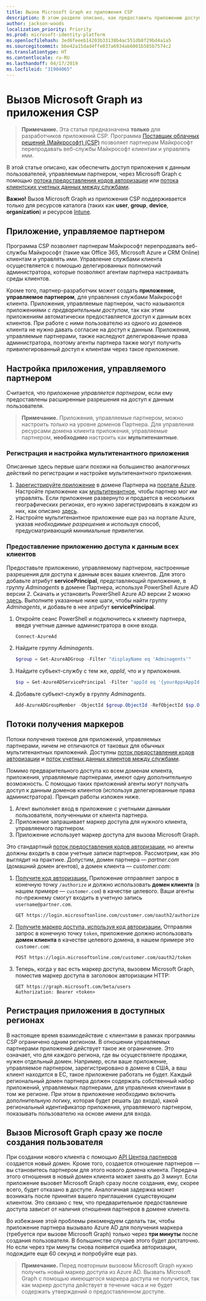 ```yaml
---
title: Вызов Microsoft Graph из приложения CSP
description: В этом разделе описано, как предоставить приложению доступ к данным клиентов, управляемым партнером, через Microsoft Graph, используя поток предоставления кодов авторизации или поток клиентских учетных данных между службами.
author: jackson-woods
localization_priority: Priority
ms.prod: microsoft-identity-platform
ms.openlocfilehash: 3ed6feeeb14203b33138b4ac551db8f29bd4a1a5
ms.sourcegitcommit: bbe42a15dad4ffe037a6934ab6001b585b7574c2
ms.translationtype: HT
ms.contentlocale: ru-RU
ms.lasthandoff: 04/17/2019
ms.locfileid: "31904065"
---
```

# <a name="call-microsoft-graph-from-a-cloud-solution-provider-application"></a>Вызов Microsoft Graph из приложения CSP

> **Примечание.** Эта статья предназначена **только** для разработчиков приложений CSP. Программа [Поставщик облачных решений (Майкрософт) (CSP)](https://partner.microsoft.com/ru-RU/cloud-solution-provider) позволяет партнерам Майкрософт перепродавать веб-службы Майкрософт клиентам и управлять ими.

В этой статье описано, как обеспечить доступ приложения к данным пользователей, управляемым партнером, через Microsoft Graph с помощью [потока предоставления кодов авторизации](https://docs.microsoft.com/ru-RU/azure/active-directory/develop/active-directory-protocols-oauth-code) или [потока клиентских учетных данных между службами](https://docs.microsoft.com/ru-RU/azure/active-directory/develop/active-directory-protocols-oauth-service-to-service).

**Важно!** Вызов Microsoft Graph из приложения CSP поддерживается только для ресурсов каталога (таких как **user**, **group**, **device**, **organization**) и ресурсов [Intune](/graph/api/resources/intune-graph-overview?view=graph-rest-beta).

## <a name="what-is-a-partner-managed-application"></a>Приложение, управляемое партнером

Программа CSP позволяет партнерам Майкрософт перепродавать веб-службы Майкрософт (такие как Office 365, Microsoft Azure и CRM Online) клиентам и управлять ими. Управление службами клиента осуществляется с помощью делегированных полномочий администратора, которые позволяют агентам партнера настраивать среды клиентов.

Кроме того, партнер-разработчик может создать **приложение, управляемое партнером**, для управления службами Майкрософт клиента. Приложения, управляемые партнером, часто называются приложениями *с предварительным доступом*, так как этим приложениям автоматически предоставляется доступ к данным всех клиентов. При работе с ними пользователю из одного из доменов клиента не нужно давать согласие на доступ к данным. Приложения, управляемые партнерами, также наследуют делегированные права администратора, поэтому агенты партнера также могут получить привилегированный доступ к клиентам через такое приложение.

## <a name="how-to-set-up-a-partner-managed-application"></a>Настройка приложения, управляемого партнером

Считается, что приложение *управляется партнером*, если ему предоставлены расширенные разрешения на доступ к данным пользователя.

> **Примечание.** Приложения, управляемые партнером, можно настроить *только* на уровне доменов Партнера. Для управления ресурсами домена клиента приложения, управляемые партнером, **необходимо** настроить как **мультитенантные**.

### <a name="register-and-configure-a-multi-tenant-app"></a>Регистрация и настройка мультитенантного приложения

Описанные здесь первые шаги похожи на большинство аналогичных действий по регистрации и настройке мультитенантного приложения.

1. [Зарегистрируйте приложение](https://docs.microsoft.com/ru-RU/azure/active-directory/active-directory-app-registration) в домене Партнера на [портале Azure](https://portal.azure.com). Настройте приложение как [мультитенантное](https://docs.microsoft.com/ru-RU/azure/active-directory/develop/active-directory-devhowto-multi-tenant-overview#update-registration-to-be-multi-tenant), чтобы партнер мог им управлять. Если приложение развернуто и продается в нескольких географических регионах, его нужно зарегистрировать в каждом из них, как описано <a href="#region">здесь</a>.
2. Настройте мультитенантное приложение еще раз на портале Azure, указав *необходимые разрешения* и используя способ, предусматривающий минимальные привилегии.

### <a name="pre-consent-your-app-for-all-your-customers"></a>Предоставление приложению доступа к данным всех клиентов

Предоставьте приложению, управляемому партнером, настроенные разрешения для доступа к данным всех ваших клиентов. Для этого добавьте атрибут **servicePrincipal**, представляющий приложение, в группу *Adminagents* в домене Партнера, используя PowerShell Azure AD версии 2. Скачать и установить PowerShell Azure AD версии 2 можно [здесь](https://www.powershellgallery.com/packages/AzureAD).  Выполните указанные ниже шаги, чтобы найти группу *Adminagents*, и добавьте в нее атрибут **servicePrincipal**.

1. Откройте сеанс PowerShell и подключитесь к клиенту партнера, введя учетные данные администратора в окне входа.

    ```PowerShell
    Connect-AzureAd
    ```

2. Найдите группу *Adminagents*.

    ```PowerShell
    $group = Get-AzureADGroup -Filter "displayName eq 'Adminagents'"
    ```

3. Найдите субъект-службу с тем же, *appId*, что и у приложения.

    ```PowerShell
    $sp = Get-AzureADServicePrincipal -Filter "appId eq '{yourAppsAppId}'"
    ```

4. Добавьте субъект-службу в группу *Adminagents*.

    ```PowerShell
    Add-AzureADGroupMember -ObjectId $group.ObjectId -RefObjectId $sp.ObjectId
    ```

## <a name="token-acquisition-flows"></a>Потоки получения маркеров

Потоки получения токенов для приложений, управляемых партнерами, ничем не отличаются от таковых для обычных мультитенантных приложений. Доступны [поток предоставления кодов авторизации](https://docs.microsoft.com/ru-RU/azure/active-directory/develop/active-directory-protocols-oauth-code) и [поток учетных данных клиентов между службами](https://docs.microsoft.com/ru-RU/azure/active-directory/develop/active-directory-protocols-oauth-service-to-service).

Помимо предварительного доступа ко всем доменам клиента, приложения, управляемые партнерами, имеют одну дополнительную возможность. С помощью таких приложений агенты могут получать доступ к данным доменов клиентов (используя делегированные права администратора). Принцип работы изложен ниже.

1. Агент выполняет вход в приложение с учетными данными пользователя, полученными от клиента партнера.
2. Приложение запрашивает маркер доступа для нужного клиента, управляемого партнером.
3. Приложение использует маркер доступа для вызова Microsoft Graph.

Это стандартный [поток предоставления кодов авторизации](https://docs.microsoft.com/ru-RU/azure/active-directory/develop/active-directory-protocols-oauth-code), но агенты должны входить в свои учетные записи партнеров. Рассмотрим, как это выглядит на практике. Допустим, домен партнера — *partner.com* (домашний домен агентов), а домен клиента — *customer.com*:

1. [Получите код авторизации.](https://docs.microsoft.com/ru-RU/azure/active-directory/develop/active-directory-protocols-oauth-code#request-an-authorization-code) Приложение отправляет запрос в конечную точку ```/authorize``` и должно использовать **домен клиента** (в нашем примере — ```customer.com```) в качестве целевого. Ваши агенты по-прежнему смогут входить в учетную запись ```username@partner.com```.

    ```http
    GET https://login.microsoftonline.com/customer.com/oauth2/authorize
    ```

2. [Получите маркер доступа, используя код авторизации.](https://docs.microsoft.com/ru-RU/azure/active-directory/develop/active-directory-protocols-oauth-code#use-the-authorization-code-to-request-an-access-token) Отправляя запрос в конечную точку ```token```, приложение должно использовать **домен клиента** в качестве целевого домена, в нашем примере это ```customer.com```:

    ```http
    POST https://login.microsoftonline.com/customer.com/oauth2/token
    ```

3. Теперь, когда у вас есть маркер доступа, вызовем Microsoft Graph, поместив маркер доступа в заголовок авторизации HTTP:

    ```http
    GET https://graph.microsoft.com/beta/users
    Authorization: Bearer <token>
    ```

## <a name="register-your-app-in-the-regions-you-support"></a>Регистрация приложения в доступных регионах
<a name="region"></a>

В настоящее время взаимодействие с клиентами в рамках программы CSP ограничено одним регионом. В отношении управляемых партнерами приложений действует такое же ограничение. Это означает, что для каждого региона, где вы осуществляете продажи, нужен отдельный домен. Например, если ваше приложение, управляемое партнером, зарегистрировано в домене в США, а ваш клиент находится в ЕС, такое приложение работать не будет.  Каждый региональный домен партнера должен содержать собственный набор приложений, управляемых партнерами, для управления клиентами в том же регионе. При этом в приложение необходимо включить дополнительную логику, которая будет решать (до входа), какой региональный идентификатор приложения, управляемого партнером, показывать пользователю на основе имени для входа.

## <a name="calling-microsoft-graph-immediately-after-customer-creation"></a>Вызов Microsoft Graph сразу же после создания пользователя

При создании нового клиента с помощью [API Центра партнеров](https://partnercenter.microsoft.com/ru-RU/partner/developer) создается новый домен. Кроме того, создается отношение партнеров — вы становитесь партнером для этого нового домена клиента. Передача этого отношения в новый домен клиента может занять до 3 минут. Если приложение вызовет Microsoft Graph сразу после создания, ему, скорее всего, будет отказано в доступе. Аналогичная задержка может возникать после принятия вашего приглашения существующим клиентом. Это связано с тем, что предварительное предоставление доступа зависит от наличия отношения партнеров в домене клиента.

Во избежание этой проблемы рекомендуем сделать так, чтобы приложение партнера вызывало Azure AD для получения маркера (требуется при вызове Microsoft Graph) только через **три минуты** после создания пользователя. В большинстве случаев этого будет достаточно. Но если через три минуты снова появится ошибка авторизации, подождите еще 60 секунд и попробуйте еще раз.

> **Примечание.** Перед повторным вызовом Microsoft Graph нужно получить новый маркер доступа из Azure AD.  Вызвать Microsoft Graph с помощью имеющегося маркера доступа не получится, так как маркер доступа действует в течение часа и не будет содержать утверждений о предоставленном доступе.

